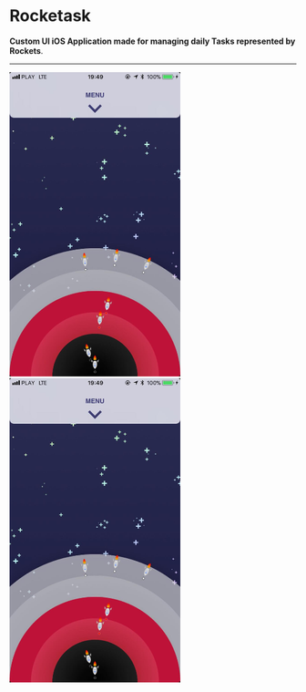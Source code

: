 # Rocketask

**Custom UI iOS Application made for managing daily Tasks represented by Rockets**. 



---


<div style="overflow:hidden;>
<div style="float: left">
    <img src="https://raw.githubusercontent.com/maikelSoFly/Prioritizer/master/Docs/screen1.jpg" width="300"/>
</div>

<div  style="float: left;">
    <img src="https://raw.githubusercontent.com/maikelSoFly/Prioritizer/master/Docs/screen1.jpg" width="300"/>
</div>
</div>
